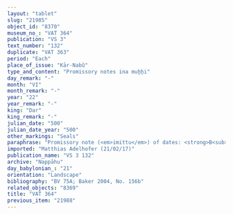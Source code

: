 ```yaml
---
layout: "tablet"
slug: "21985"
object_id: "8370"
museum_no_: "VAT 364"
publication: "VS 3"
text_number: "132"
duplicate: "VAT 363"
period: "Each"
place_of_issue: "Kār-Nabû"
type_and_content: "Promissory notes ina muẖẖi"
day_remark: "-"
month: "VI"
month_remark: "-"
year: "22"
year_remark: "-"
king: "Dar"
king_remark: "-"
julian_date: "500"
julian_date_year: "500"
other_markings: "Seals"
paraphrase: "Promissory note (<em>imittu</em>) of dates: <strong>B<sub>1</sub></strong> and <strong>B<sub>2</sub></strong> owe to <strong><sup>f</sup>A </strong>12 kor of dates, impost (<em>imittu</em>) of the fie[ld in&nbsp; Kār-Nab&ucirc;]&shy;-&scaron;a-ina-muhhi-nāri-&scaron;a-Ahhē-&scaron;ul[lim]. They are to pay it all in Arahsamnu (VIII) in the storehouse (<em>haṣāru</em>), in the <em>ma&scaron;īhu</em>-measure of 1 PI. For each 1 kor of dates, a load of palm-leaf baskets (<em>tuhallu</em>), date baskets (<em>gip&ucirc;</em>), date-palm fibres (<em>mangagu</em>), a load of palm-frond ribs (<em>huṣābu</em>) and 1 container of pressed dates (<em>darīku</em>) are to be delivered. They bear responsibility for each other and whoever will be at hand is to pay. The <em>&scaron;issinnu</em> and the levy of the agricultural supervisor (<em>gugallu</em>) are not paid. 3 witnesses, including the uncle of <strong><sup>f</sup>A </strong>(Silim-Bābu/Ibnāya//Egibi), and the scribe (Bēl-ittanu/Nab&ucirc;-uballiṭ//Kutimmu).<br /> &nbsp;<br /> <strong><sup>f</sup></strong><strong>A</strong> = <sup>f</sup>Ina-Esagil-ram&acirc;t/Balāṭu//Egibi; <strong>B<sub>1</sub></strong> = Niqūdu/Nab&ucirc;-&scaron;umu-ukīn//Pahāru; <strong>B<sub>2</sub></strong> = Mukīn-zēri/Hambaqu//Mutakkilu<br /> &nbsp;"
imported: "Matthias Adelhofer (21/02/17)"
publication_name: "VS 3 132"
archive: "Nappāhu"
day_babylonian_: "21"
orientation: "Landscape"
bibliography: "BV 75A; Baker 2004, No. 156b"
related_objects: "8369"
title: "VAT 364"
previous_item: "21988"
---
```

